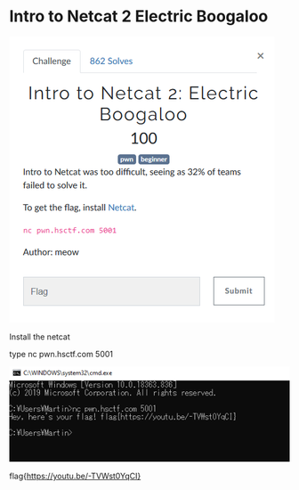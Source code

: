 # Intro to Netcat 2 Electric Boogaloo

![](Capture.png)

Install the netcat

type nc pwn.hsctf.com 5001

![](Capture2.png)

flag{https://youtu.be/-TVWst0YqCI}